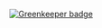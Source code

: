 

[![Greenkeeper badge](https://badges.greenkeeper.io/pguth/AngularJS_Intensivkurs_2015.svg)](https://greenkeeper.io/)